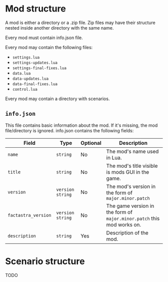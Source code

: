 # Mod structure

A mod is either a directory or a .zip file. Zip files may have their structure nested inside another directory with the same name.

Every mod must contain info.json file.

Every mod may contain the following files:

* `settings.lua`
* `settings-updates.lua`
* `settings-final-fixes.lua`
* `data.lua`
* `data-updates.lua`
* `data-final-fixes.lua`
* `control.lua`

Every mod may contain a directory with scenarios.

## `info.json`

This file contains basic information about the mod. If it's missing, the mod file/directory is ignored. info.json contains the following fields:

|Field|Type|Optional|Description|
|-|-|-|-|
|`name`|`string`|No|The mod's name used in Lua.|
|`title`|`string`|No|The mod's title visible is mods GUI in the game.|
|`version`|`version string`|No|The mod's version in the form of `major.minor.patch`|
|`factastra_version`|`version string`|No|The game version in the form of `major.minor.patch` this mod works on.|
|`description`|`string`|Yes|Description of the mod.|

# Scenario structure
TODO